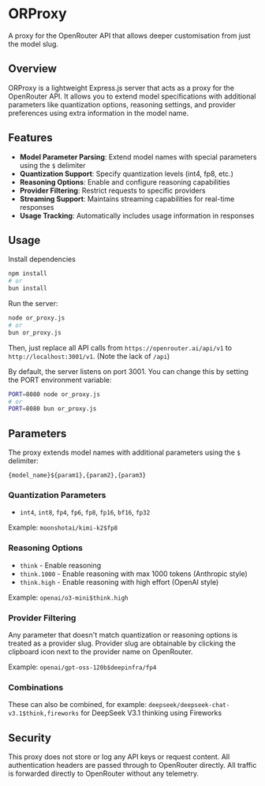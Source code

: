 # ORProxy

A proxy for the OpenRouter API that allows deeper customisation from just the model slug.

## Overview

ORProxy is a lightweight Express.js server that acts as a proxy for the OpenRouter API. It allows you to extend model specifications with additional parameters like quantization options, reasoning settings, and provider preferences using extra information in the model name.

## Features

- **Model Parameter Parsing**: Extend model names with special parameters using the `$` delimiter
- **Quantization Support**: Specify quantization levels (int4, fp8, etc.)
- **Reasoning Options**: Enable and configure reasoning capabilities
- **Provider Filtering**: Restrict requests to specific providers
- **Streaming Support**: Maintains streaming capabilities for real-time responses
- **Usage Tracking**: Automatically includes usage information in responses

## Usage

Install dependencies

```bash
npm install
# or 
bun install
```

Run the server:

```bash
node or_proxy.js
# or
bun or_proxy.js
```

Then, just replace all API calls from `https://openrouter.ai/api/v1` to `http://localhost:3001/v1`. (Note the lack of `/api`)

By default, the server listens on port 3001. You can change this by setting the PORT environment variable:

```bash
PORT=8080 node or_proxy.js
# or 
PORT=8080 bun or_proxy.js
```

## Parameters

The proxy extends model names with additional parameters using the `$` delimiter:

```
{model_name}${param1},{param2},{param3}
```

### Quantization Parameters

- `int4`, `int8`, `fp4`, `fp6`, `fp8`, `fp16`, `bf16`, `fp32`

Example: `moonshotai/kimi-k2$fp8`

### Reasoning Options

- `think` - Enable reasoning
- `think.1000` - Enable reasoning with max 1000 tokens (Anthropic style)
- `think.high` - Enable reasoning with high effort (OpenAI style)

Example: `openai/o3-mini$think.high`

### Provider Filtering

Any parameter that doesn't match quantization or reasoning options is treated as a provider slug.
Provider slug are obtainable by clicking the clipboard icon next to the provider name on OpenRouter.

Example: `openai/gpt-oss-120b$deepinfra/fp4`

### Combinations

These can also be combined, for example: `deepseek/deepseek-chat-v3.1$think,fireworks` for DeepSeek V3.1 thinking using Fireworks

## Security

This proxy does not store or log any API keys or request content. All authentication headers are passed through to OpenRouter directly. All traffic is forwarded directly to OpenRouter without any telemetry.
